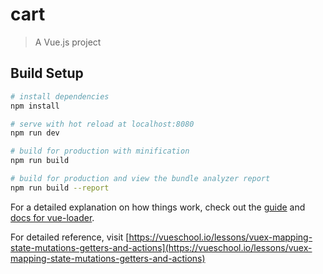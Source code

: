 # cart

> A Vue.js project

## Build Setup

``` bash
# install dependencies
npm install

# serve with hot reload at localhost:8080
npm run dev

# build for production with minification
npm run build

# build for production and view the bundle analyzer report
npm run build --report
```

For a detailed explanation on how things work, check out the [guide](http://vuejs-templates.github.io/webpack/) and [docs for vue-loader](http://vuejs.github.io/vue-loader).

For detailed reference, visit [https://vueschool.io/lessons/vuex-mapping-state-mutations-getters-and-actions](https://vueschool.io/lessons/vuex-mapping-state-mutations-getters-and-actions)